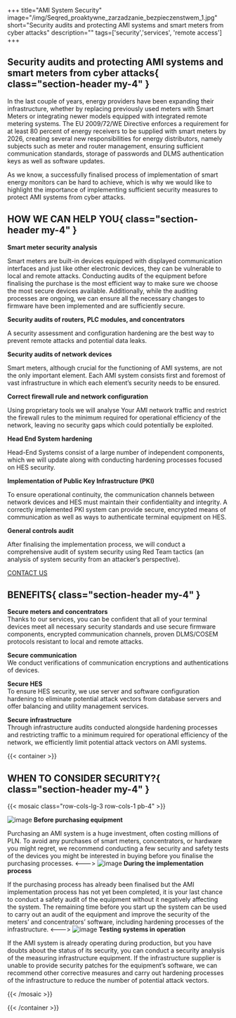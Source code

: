 +++
title="AMI System Security"
image="/img/Seqred_proaktywne_zarzadzanie_bezpieczenstwem_1.jpg"
short="Security audits and protecting AMI systems and smart meters from cyber attacks"
description=""
tags=['security','services', 'remote access']
+++

## Security audits and protecting AMI systems and smart meters from cyber attacks{ class="section-header my-4" }

In the last couple of years, energy providers have been expanding their infrastructure, whether by replacing previously used meters with Smart Meters or integrating newer models equipped with integrated remote metering systems. The EU 2009/72/WE Directive enforces a requirement for at least 80 percent of energy receivers to be supplied with smart meters by 2026, creating several new responsibilities for energy distributors, namely subjects such as meter and router management, ensuring sufficient communication standards, storage of passwords and DLMS authentication keys as well as software updates.

As we know, a successfully finalised process of implementation of smart energy monitors can be hard to achieve, which is why we would like to highlight the importance of implementing sufficient security measures to protect AMI systems from cyber attacks.

## HOW WE CAN HELP YOU{ class="section-header my-4" }

**Smart meter security analysis**

Smart meters are built-in devices equipped with displayed communication interfaces and just like other electronic devices, they can be vulnerable to local and remote attacks. Conducting audits of the equipment before finalising the purchase is the most efficient way to make sure we choose the most secure devices available. Additionally, while the auditing processes are ongoing, we can ensure all the necessary changes to firmware have been implemented and are sufficiently secure.

**Security audits of routers, PLC modules, and concentrators**

A security assessment and configuration hardening are the best way to prevent remote attacks and potential data leaks.

**Security audits of network devices**

Smart meters, although crucial for the functioning of AMI systems, are not the only important element. Each AMI system consists first and foremost of vast infrastructure in which each element’s security needs to be ensured.

**Correct firewall rule and network configuration**

Using proprietary tools we will analyse Your AMI network traffic and restrict the firewall rules to the minimum required for operational efficiency of the network, leaving no security gaps which could potentially be exploited.

**Head End System hardening**

Head-End Systems consist of a large number of independent components, which we will update along with conducting hardening processes focused on HES security.

**Implementation of Public Key Infrastructure (PKI)**

To ensure operational continuity, the communication channels between network devices and HES must maintain their confidentiality and integrity. A correctly implemented PKI system can provide secure, encrypted means of communication as well as ways to authenticate terminal equipment on HES.

**General controls audit**

After finalising the implementation process, we will conduct a comprehensive audit of system security using Red Team tactics (an analysis of system security from an attacker’s perspective).

[CONTACT US](#konsultacja)

## BENEFITS{ class="section-header my-4" }

**Secure meters and concentrators**  
Thanks to our services, you can be confident that all of your terminal devices meet all necessary security standards and use secure firmware components, encrypted communication channels, proven DLMS/COSEM protocols resistant to local and remote attacks.

**Secure communication**  
We conduct verifications of communication encryptions and authentications of devices.

**Secure HES**  
To ensure HES security, we use server and software configuration hardening to eliminate potential attack vectors from database servers and offer balancing and utility management services.

**Secure infrastructure**  
Through infrastructure audits conducted alongside hardening processes and restricting traffic to a minimum required for operational efficiency of the network, we efficiently limit potential attack vectors on AMI systems.

{{< container >}}

## WHEN TO CONSIDER SECURITY?{ class="section-header my-4" }

{{< mosaic class="row-cols-lg-3 row-cols-1 pb-4" >}}

![image](/blog/Ikona.png)
**Before purchasing equipment**

Purchasing an AMI system is a huge investment, often costing millions of PLN. To avoid any purchases of smart meters, concentrators, or hardware you might regret, we recommend conducting a few security and safety tests of the devices you might be interested in buying before you finalise the purchasing processes.
<--->
![image](/blog/bezpieczne-AMI.png)
**During the implementation process**

If the purchasing process has already been finalised but the AMI implementation process has not yet been completed, it is your last chance to conduct a safety audit of the equipment without it negatively affecting the system. The remaining time before you start up the system can be used to carry out an audit of the equipment and improve the security of the meters’ and concentrators’ software, including hardening processes of the infrastructure.
<--->
![image](/blog/ik_website.png)
**Testing systems in operation**

If the AMI system is already operating during production, but you have doubts about the status of its security, you can conduct a security analysis of the measuring infrastructure equipment. If the infrastructure supplier is unable to provide security patches for the equipment’s software, we can recommend other corrective measures and carry out hardening processes of the infrastructure to reduce the number of potential attack vectors.

{{< /mosaic >}}

{{< /container >}}